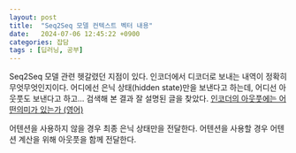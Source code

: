 ```yaml
---
layout: post
title:  "Seq2Seq 모델 컨텍스트 벡터 내용"
date:   2024-07-06 12:45:22 +0900
categories: 잡담
tags : [딥러닝, 공부]
---
```


Seq2Seq 모델 관련 헷갈렸던 지점이 있다.
인코더에서 디코더로 보내는 내역이 정확히 무엇무엇인지이다. 
어디에선 은닉 상태(hidden state)만을 보낸다고 하는데, 어디선 아웃풋도 보낸다고 하고... 
검색해 본 결과 잘 설명된 글을 찾았다. 
[인코더의 아웃풋에는 어떤의미가 있는가 (영어)](https://datascience.stackexchange.com/questions/118855/what-does-the-output-of-an-encoder-in-encoder-decoder-model-represent)

어텐션을 사용하지 않을 경우 최종 은닉 상태만을 전달한다.
어텐션을 사용할 경우 어텐션 계산을 위해 아웃풋을 함께 전달한다. 
